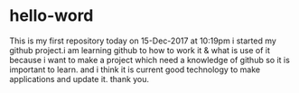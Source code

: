 # hello-word
This is my first repository
today on 15-Dec-2017 at 10:19pm i started my github project.i am learning github to how to work it & what is use of it because  i want to make a project which need a knowledge of github so it is important to learn. and i think it is current good technology to make applications and update it.
thank you.
